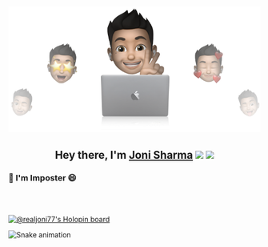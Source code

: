 <p align="center">
  <img src="https://github.com/realjoni17/realjoni17/blob/main/bg.png" />
</p>
<h2 align="center">Hey there, I'm <a href="http">Joni Sharma</a> <img src="https://media.giphy.com/media/hvRJCLFzcasrR4ia7z/giphy.gif" width="28"> <img src="https://emojis.slackmojis.com/emojis/images/1531849430/4246/blob-sunglasses.gif?1531849430" width="28"/></h2>



###  💬 I'm Imposter 😄


<br />
<br />



[![@realjoni77's Holopin board](https://holopin.me/realjoni77)](https://holopin.io/@realjoni77)

![Snake animation](https://github.com/{realjoni17}/{realjoni17}/dist/github-contribution-grid-snake.svg)
 
 
 
 
 
 
 
 
 

